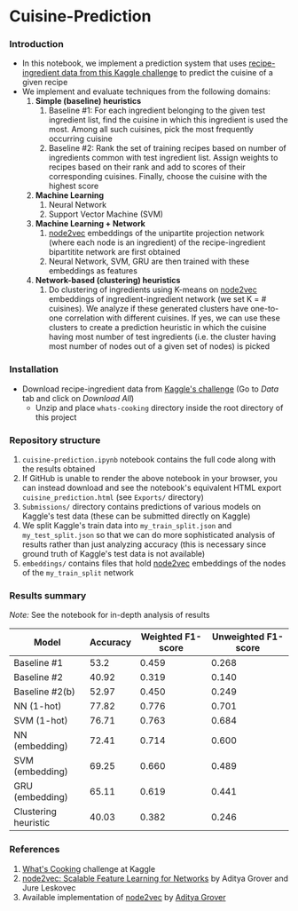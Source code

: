 # Cuisine-Prediction

### Introduction
- In this notebook, we implement a prediction system that uses [recipe-ingredient data from this Kaggle challenge](https://www.kaggle.com/c/whats-cooking) to predict the cuisine of a given recipe
- We implement and evaluate techniques from the following domains:
    1. **Simple (baseline) heuristics**
        1. Baseline #1: For each ingredient belonging to the given test ingredient list, find the cuisine in which this ingredient is used the most. Among all such cuisines, pick the most frequently occurring cuisine
        2. Baseline #2: Rank the set of training recipes based on number of ingredients common with test ingredient list. Assign weights to recipes based on their rank and add to scores of their corresponding cuisines. Finally, choose the cuisine with the highest score
    2. **Machine Learning**
        1. Neural Network
        2. Support Vector Machine (SVM)
    3. **Machine Learning + Network**
        1. [node2vec](https://github.com/aditya-grover/node2vec) embeddings of the unipartite projection network (where each node is an ingredient) of the recipe-ingredient bipartitite network are first obtained
        1. Neural Network, SVM, GRU are then trained with these embeddings as features 
    4. **Network-based (clustering) heuristics**
        1. Do clustering of ingredients using K-means on [node2vec](https://github.com/aditya-grover/node2vec) embeddings of ingredient-ingredient network (we set K = # cuisines). We analyze if these generated clusters have one-to-one correlation with different cuisines. If yes, we can use these clusters to create a prediction heuristic in which the cuisine having most number of test ingredients (i.e. the cluster having most number of nodes out of a given set of nodes) is picked

### Installation
- Download recipe-ingredient data from [Kaggle's challenge](https://www.kaggle.com/c/whats-cooking) (Go to _Data_ tab and click on _Download All_)
    -   Unzip and place `whats-cooking` directory inside the root directory of this project

### Repository structure
1. `cuisine-prediction.ipynb` notebook contains the full code along with the results obtained
2. If GitHub is unable to render the above notebook in your browser, you can instead download and see the notebook's equivalent HTML export `cuisine_prediction.html` (see `Exports/` directory)
3. `Submissions/` directory contains predictions of various models on Kaggle's test data (these can be submitted directly on Kaggle)
4. We split Kaggle's train data into `my_train_split.json` and `my_test_split.json` so that we can do more sophisticated analysis of results rather than just analyzing accuracy (this is necessary since ground truth of Kaggle's test data is not available)
5. `embeddings/` contains files that hold [node2vec](https://github.com/aditya-grover/node2vec) embeddings of the nodes of the `my_train_split` network

### Results summary
_Note:_ See the notebook for in-depth analysis of results

| Model                | Accuracy | Weighted F1-score | Unweighted F1-score |
|----------------------|----------|-------------------|---------------------|
| Baseline #1          | 53.2     | 0.459             | 0.268               |
| Baseline #2          | 40.92    | 0.319             | 0.140               |
| Baseline #2(b)       | 52.97    | 0.450             | 0.249               |
| NN (1-hot)           | 77.82    | 0.776             | 0.701               |
| SVM (1-hot)          | 76.71    | 0.763             | 0.684               |
| NN (embedding)       | 72.41    | 0.714             | 0.600               |
| SVM (embedding)      | 69.25    | 0.660             | 0.489               |
| GRU (embedding)      | 65.11    | 0.619             | 0.441               |
| Clustering heuristic | 40.03    | 0.382             | 0.246               |

### References
1. [What's Cooking](https://www.kaggle.com/c/whats-cooking) challenge at Kaggle
2. [node2vec: Scalable Feature Learning for Networks](https://cs.stanford.edu/~jure/pubs/node2vec-kdd16.pdf) by Aditya Grover and Jure Leskovec
3. Available implementation of [node2vec](https://github.com/aditya-grover/node2vec) by [Aditya Grover](https://github.com/aditya-grover)
